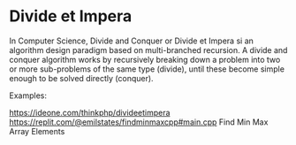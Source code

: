 # Divide et Impera

  In Computer Science, Divide and Conquer or Divide et Impera si an algorithm design paradigm based on multi-branched recursion.
  A divide and conquer algorithm works by recursively breaking down a problem into two or more sub-problems of the same type (divide),
  until these become simple enough to be solved directly (conquer).
  
  Examples:
  
  https://ideone.com/thinkphp/divideetimpera
  https://replit.com/@emilstates/findminmaxcpp#main.cpp Find Min Max Array Elements
